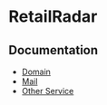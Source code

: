 # RetailRadar

## Documentation
- [Domain](https://github.com/samuelschnurr/retail-radar/blob/markdown/Docs/Documentation/DOMAIN.md)
- [Mail](https://github.com/samuelschnurr/retail-radar/blob/markdown/Docs/Documentation/MAIL.md)
- [Other Service](https://github.com/samuelschnurr/retail-radar/blob/markdown/Docs/Documentation/OTHER%20SERVICES.md)
